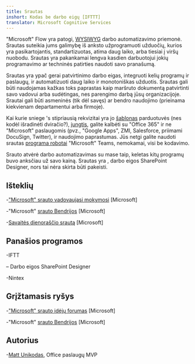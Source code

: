 ```yaml
---
title: Srautas
inshort: Kodas be darbo eigų [IFTTT]
translator: Microsoft Cognitive Services
---
```



"Microsoft" Flow yra patogi, [WYSIWYG](https://en.wikipedia.org/wiki/WYSIWYG) darbo automatizavimo priemonė. Srautas suteikia jums galimybę iš anksto užprogramuoti užduočių, kurios yra pasikartojantis, standartizuotas, atima daug laiko, arba tiesiai į viršų nuobodu. Srautas yra pakankamai lengva kasdien darbuotojui jokių programavimo ar techninės patirties naudoti savo pranašumą.

Srautas yra ypač gerai patvirtinimo darbo eigas, integruoti kelių programų ir paslaugų, ir automatizuoti daug laiko ir monotoniškas užduotis. Srautas gali būti naudojamas kažkas toks paprastas kaip maršruto dokumentą patvirtinti savo vadovui arba sudėtingas, nes parengimo darbą jūsų organizacijoje. Srautai gali būti asmeninės (tik dėl savęs) ar bendro naudojimo (prieinama kiekvienam departamentui arba firmoje).

Kai kurie sniege 's stipriausią rekvizitai yra jo [šablonas](https://flow.microsoft.com/en-us/templates/) parduotuvės (nes kodėl išradinėti dviračio?), [jungtis](https://flow.microsoft.com/en-us/connectors/), galite kalbėti su "Office 365" ir ne "Microsoft" paslaugomis (pvz., "Google Apps", ZMI, Salesforce, priimami DocuSign, Twitter), ir naudojimo paprastumas. Jūs netgi galite naudoti srautas [programa robotai](https://blog.getbizzy.io/introducing-bizzy-templates-b191b38d2370) "Microsoft" Teams, nemokamai, visi be kodavimo.

Srauto atvėrė darbo automatizavimas su mase taip, keletas kitų programų buvo anksčiau už savo kainą. Srautas yra [](https://docs.microsoft.com/en-us/flow/frequently-asked-questions), darbo eigos SharePoint Designer, nors tai nėra skirta būti pakeisti.

Išteklių
---------

-["Microsoft" srauto vadovaujasi mokymosi](https://docs.microsoft.com/en-us/flow/guided-learning/)
    \[Microsoft\]

-"Microsoft" [srauto Bendrijos](https://powerusers.microsoft.com/t5/Microsoft-Flow-Community/ct-p/FlowCommunity)
    \[Microsoft\]

-[Savaitės dienoraščio srautą](https://flow.microsoft.com/en-us/blog/category/flow-of-the-week/)
    \[Microsoft\]

Panašios programos
--------------------

-IFTT

– Darbo eigos SharePoint Designer

-Nintex

Grįžtamasis ryšys
--------------------

-["Microsoft" srauto idėjų forumas](https://powerusers.microsoft.com/t5/Flow-Ideas/idb-p/FlowIdeas)
    \[Microsoft\]

-"Microsoft" [srauto Bendrijos](https://powerusers.microsoft.com/t5/Microsoft-Flow-Community/ct-p/FlowCommunity)
    \[Microsoft\]

Autorius
---------

-[Matt Unikodas](https://www.linkedin.com/in/thatmattwade/), Office paslaugų MVP


